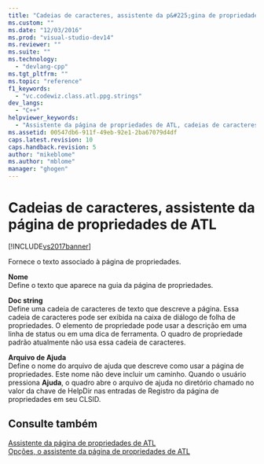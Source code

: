 ```yaml
---
title: "Cadeias de caracteres, assistente da p&#225;gina de propriedades de ATL | Microsoft Docs"
ms.custom: ""
ms.date: "12/03/2016"
ms.prod: "visual-studio-dev14"
ms.reviewer: ""
ms.suite: ""
ms.technology: 
  - "devlang-cpp"
ms.tgt_pltfrm: ""
ms.topic: "reference"
f1_keywords: 
  - "vc.codewiz.class.atl.ppg.strings"
dev_langs: 
  - "C++"
helpviewer_keywords: 
  - "Assistente da página de propriedades de ATL, cadeias de caracteres"
ms.assetid: 00547db6-911f-49eb-92e1-2ba67079d4df
caps.latest.revision: 10
caps.handback.revision: 5
author: "mikeblome"
ms.author: "mblome"
manager: "ghogen"
---
```

# Cadeias de caracteres, assistente da p&#225;gina de propriedades de ATL
[!INCLUDE[vs2017banner](../../assembler/inline/includes/vs2017banner.md)]

Fornece o texto associado à página de propriedades.  
  
 **Nome**  
 Define o texto que aparece na guia da página de propriedades.  
  
 **Doc string**  
 Define uma cadeia de caracteres de texto que descreve a página.  Essa cadeia de caracteres pode ser exibida na caixa de diálogo de folha de propriedades.  O elemento de propriedade pode usar a descrição em uma linha de status ou em uma dica de ferramenta.  O quadro de propriedade padrão atualmente não usa essa cadeia de caracteres.  
  
 **Arquivo de Ajuda**  
 Define o nome do arquivo de ajuda que descreve como usar a página de propriedades.  Este nome não deve incluir um caminho.  Quando o usuário pressiona **Ajuda**, o quadro abre o arquivo de ajuda no diretório chamado no valor da chave de HelpDir nas entradas de Registro da página de propriedades em seu CLSID.  
  
## Consulte também  
 [Assistente da página de propriedades de ATL](../../atl/reference/atl-property-page-wizard.md)   
 [Opções, o assistente da página de propriedades de ATL](../../atl/reference/options-atl-property-page-wizard.md)